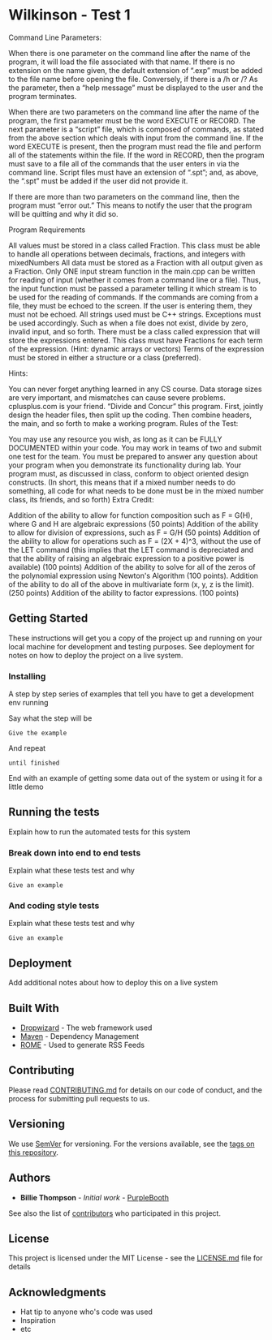 # Wilkinson - Test 1

Command Line Parameters:

When there is one parameter on the command line after the name of the program, it will load the file associated with that name. If there is no extension on the name given, the default extension of “.exp” must be added to the file name before opening the file. Conversely, if there is a /h or /? As the parameter, then a “help message” must be displayed to the user and the program terminates.


When there are two parameters on the command line after the name of the program, the first parameter must be the word EXECUTE or RECORD. The next parameter is a “script” file, which is composed of commands, as stated from the above section which deals with input from the command line. If the word EXECUTE is present, then the program must read the file and perform all of the statements within the file. If the word in RECORD, then the program must save to a file all of the commands that the user enters in via the command line. Script files must have an extension of “.spt”; and, as above, the “.spt” must be added if the user did not provide it.


If there are more than two parameters on the command line, then the program must “error out.” This means to notify the user that the program will be quitting and why it did so.


Program Requirements

All values must be stored in a class called Fraction. This class must be able to handle all operations between decimals, fractions, and integers with mixedNumbers
All data must be stored as a Fraction with all output given as a Fraction.
Only ONE input stream function in the main.cpp can be written for reading of input (whether it comes from a command line or a file). Thus, the input function must be passed a parameter telling it which stream is to be used for the reading of commands. 
If the commands are coming from a file, they must be echoed to the screen. If the user is entering them, they must not be echoed.
All strings used must be C++ strings.
Exceptions must be used accordingly. Such as when a file does not exist, divide by zero, invalid input, and so forth.
There must be a class called expression that will store the expressions entered. This class must have Fractions for each term of the expression. (Hint: dynamic arrays or vectors)
Terms of the expression must be stored in either a structure or a class (preferred).
 

Hints:

You can never forget anything learned in any CS course. Data storage sizes are very important, and mismatches can cause severe problems.
cplusplus.com is your friend.
“Divide and Concur” this program. First, jointly design the header files, then split up the coding. Then combine headers, the main, and so forth to make a working program.
Rules of the Test:

You may use any resource you wish, as long as it can be FULLY DOCUMENTED within your code.
You may work in teams of two and submit one test for the team.
You must be prepared to answer any question about your program when you demonstrate its functionality during lab.
Your program must, as discussed in class, conform to object oriented design constructs. (In short, this means that if a mixed number needs to do something, all code for what needs to be done must be in the mixed number class, its friends, and so forth)
Extra Credit:

Addition of the ability to allow for function composition such as F = G(H), where G and H are algebraic expressions (50 points)
Addition of the ability to allow for division of expressions, such as F = G/H (50 points)
Addition of the ability to allow for operations such as F = (2X + 4)^3, without the use of the LET command (this implies that the LET command is depreciated and that the ability of raising an algebraic expression to a positive power is available) (100 points)
Addition of the ability to solve for all of the zeros of the polynomial expression using Newton's Algorithm (100 points).
Addition of the ability to do all of the above in multivariate form (x, y, z is the limit). (250 points)
Addition of the ability to factor expressions. (100 points)


## Getting Started

These instructions will get you a copy of the project up and running on your local machine for development and testing purposes. See deployment for notes on how to deploy the project on a live system.

### Installing

A step by step series of examples that tell you have to get a development env running

Say what the step will be

```
Give the example
```

And repeat

```
until finished
```

End with an example of getting some data out of the system or using it for a little demo

## Running the tests

Explain how to run the automated tests for this system

### Break down into end to end tests

Explain what these tests test and why

```
Give an example
```

### And coding style tests

Explain what these tests test and why

```
Give an example
```

## Deployment

Add additional notes about how to deploy this on a live system

## Built With

* [Dropwizard](http://www.dropwizard.io/1.0.2/docs/) - The web framework used
* [Maven](https://maven.apache.org/) - Dependency Management
* [ROME](https://rometools.github.io/rome/) - Used to generate RSS Feeds

## Contributing

Please read [CONTRIBUTING.md](https://gist.github.com/PurpleBooth/b24679402957c63ec426) for details on our code of conduct, and the process for submitting pull requests to us.

## Versioning

We use [SemVer](http://semver.org/) for versioning. For the versions available, see the [tags on this repository](https://github.com/your/project/tags). 

## Authors

* **Billie Thompson** - *Initial work* - [PurpleBooth](https://github.com/PurpleBooth)

See also the list of [contributors](https://github.com/your/project/contributors) who participated in this project.

## License

This project is licensed under the MIT License - see the [LICENSE.md](LICENSE.md) file for details

## Acknowledgments

* Hat tip to anyone who's code was used
* Inspiration
* etc


